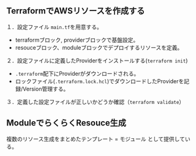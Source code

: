 ## TerraformでAWSリソースを作成する


１．設定ファイル `main.tf`を用意する。

- terraformブロック, providerブロックで基盤設定。
- resouceブロック、moduleブロックでデプロイするリソースを定義。

２．設定ファイルに定義したProviderをインストールする(`terraform init`)

- `.terraform`配下にProviderがダウンロードされる。
- ロックファイル(`.terraform.lock.hcl`)でダウンロードしたProviderを記録/Version管理する。


３．定義した設定ファイルが正しいかどうか確認（`terraform validate`）





## ModuleでらくらくResouce生成
複数のリソース生成をまとめたテンプレート = モジュール として提供している。

